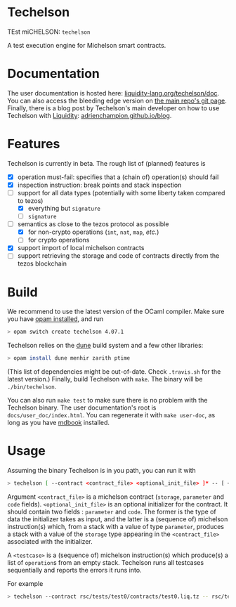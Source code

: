 # Techelson

TEst miCHELSON: `techelson`

A test execution engine for Michelson smart contracts.

# Documentation

The user documentation is hosted here: [liquidity-lang.org/techelson/doc]. You can also access the bleeding edge version on [the main repo's git page]. Finally, there is a blog post by Techelson's main developer on how to use Techelson with [Liquidity]: [adrienchampion.github.io/blog].

# Features

Techelson is currently in beta. The rough list of (planned) features is

- [x] operation must-fail: specifies that a (chain of) operation(s) should fail
- [x] inspection instruction: break points and stack inspection
- [ ] support for all data types (potentially with some liberty taken compared to tezos)
    - [x] everything but `signature`
    - [ ] `signature`
- [ ] semantics as close to the tezos protocol as possible
    - [x] for non-crypto operations (`int`, `nat`, `map`, *etc.*)
    - [ ] for crypto operations
- [x] support import of local michelson contracts
- [ ] support retrieving the storage and code of contracts directly from the tezos blockchain

# Build

We recommend to use the latest version of the OCaml compiler. Make sure you have [opam installed],
and run

```bash
> opam switch create techelson 4.07.1
```

Techelson relies on the [dune] build system and a few other libraries:

```bash
> opam install dune menhir zarith ptime
```

(This list of dependencies might be out-of-date. Check `.travis.sh` for the latest version.) Finally, build Techelson with `make`. The binary will be `./bin/techelson`.

You can also run `make test` to make sure there is no problem with the Techelson binary. The user documentation's root is `docs/user_doc/index.html`. You can regenerate it with `make user-doc`, as long as you have [mdbook] installed.

# Usage

Assuming the binary Techelson is in you path, you can run it with

```bash
> techelson [ --contract <contract_file> <optional_init_file> ]* -- [ <testcase> ]*
```

Argument `<contract_file>` is a michelson contract (`storage`, `parameter` and `code` fields). `<optional_init_file>` is an optional initializer for the contract. It should contain two fields : `parameter` and `code`. The former is the type of data the initializer takes as input, and the latter is a (sequence of) michelson instruction(s) which, from a stack with a value of type `parameter`, produces a stack with a value of the `storage` type appearing in the `<contract_file>` associated with the initializer.

A `<testcase>` is a (sequence of) michelson instruction(s) which produce(s) a list of `operation`s from an empty stack. Techelson runs all testcases sequentially and reports the errors it runs into.

For example

```bash
> techelson --contract rsc/tests/test0/contracts/test0.liq.tz -- rsc/tests/test0/okay/Test0Test1.techel
```

[opam installed]: https://opam.ocaml.org/doc/Install.html
[dune]: https://github.com/ocaml/dune
[mdbook]: https://github.com/rust-lang-nursery/mdBook
[liquidity-lang.org/techelson/doc]: http://www.liquidity-lang.org/techelson/doc
[Liquidity]: http://www.liquidity-lang.org/
[adrienchampion.github.io/blog]: https://adrienchampion.github.io/blog/tezos/techelson/with_liquidity/index.html
[the main repo's git page]: https://ocamlpro.github.io/techelson/user_doc